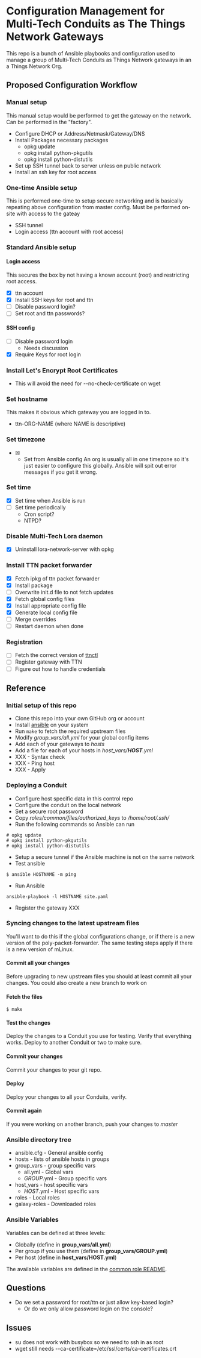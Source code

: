 # Configuration Management for Multi-Tech Conduits as The Things Network Gateways

This repo is a bunch of Ansible playbooks and configuration used to
manage a group of Multi-Tech Conduits as Things Network gateways in an
a Things Network Org.

## Proposed Configuration Workflow
### Manual setup
This manual setup would be performed to get the gateway on the
network.  Can be performed in the "factory".
+ Configure DHCP or Address/Netmask/Gateway/DNS
+ Install Packages necessary packages
    + opkg update
	+ opkg install python-pkgutils
	+ opkg install python-distutils
+ Set up SSH tunnel back to server unless on public network
+ Install an ssh key for root access
### One-time Ansible setup
This is performed one-time to setup secure networking and is basically
repeating above configuration from master config.  Must be performed
on-site with access to the gateay
+ SSH tunnel
+ Login access (ttn account with root access)
### Standard Ansible setup
#### Login access
This secures the box by not having a known account (root) and
restricting root access.
+ [X] ttn account
+ [X] Install SSH keys for root and ttn
+ [ ] Disable password login?
+ [ ] Set root and ttn passwords?
#### SSH config
+ [ ] Disable password login
    + Needs discussion
+ [X] Require Keys for root login
### Install Let's Encrypt Root Certificates
+ This will avoid the need for --no-check-certificate on wget
### Set hostname
This makes it obvious which gateway you are logged in to.
+ ttn-ORG-NAME (where NAME is descriptive)
### Set timezone
+ [X] - Set from Ansible config
An org is usually all in one timezone so it's just easier to configure
this globally.  Ansible will spit out error messages if you get it wrong.
### Set time
+ [X] Set time when Ansible is run
+ [ ] Set time periodically
   + Cron script?
   + NTPD?
### Disable Multi-Tech Lora daemon
+ [X] Uninstall lora-network-server with opkg
### Install TTN packet forwarder
+ [X] Fetch ipkg of ttn packet forwarder
+ [X] Install package
+ [ ] Overwrite init.d file to not fetch updates
+ [X] Fetch global config files
+ [X] Install appropriate config file
+ [X] Generate local config file
+ [ ] Merge overrides
+ [ ] Restart daemon when done

### Registration
+ [ ] Fetch the correct version of [ttnctl](https://www.thethingsnetwork.org/docs/network/cli/quick-start.html#device-management)
+ [ ] Register gateway with TTN
+ [ ] Figure out how to handle credentials

## Reference

### Initial setup of this repo
+ Clone this repo into your own GitHub org or account
+ Install [ansible](XXX) on your system
+ Run ```make``` to fetch the required upstream files
+ Modify *group_vars/all.yml* for your global config items
+ Add each of your gateways to *hosts*
+ Add a file for each of your hosts in *host_vars/**HOST**.yml*
+ XXX - Syntax check
+ XXX - Ping host
+ XXX - Apply

### Deploying a Conduit
+ Configure host specific data in this control repo
+ Configure the conduit on the local network
+ Set a secure root password
+ Copy *roles/common/files/authorized_keys* to */home/root/.ssh/*
+ Run the following commands so Ansible can run
```
# opkg update
# opkg install python-pkgutils
# opkg install python-distutils
```
+ Setup a secure tunnel if the Ansible machine is not on the same network
+ Test ansible
```
$ ansible HOSTNAME -m ping
```
+ Run Ansible
```
ansible-playbook -l HOSTNAME site.yaml
```
+ Register the gateway
XXX

### Syncing changes to the latest upstream files
You'll want to do this if the global configurations change, or if
there is a new version of the poly-packet-forwarder.  The same testing
steps apply if there is a new version of mLinux.

#### Commit all your changes
Before upgrading to new upstream files you should at least commit all
your changes.  You could also create a new branch to work on
#### Fetch the files
```$ make```
#### Test the changes
Deploy the changes to a Conduit you use for testing.  Verify that
everything works.  Deploy to another Conduit or two to make sure.
#### Commit your changes
Commit your changes to your git repo.
#### Deploy
Deploy your changes to all your Conduits, verify.
#### Commit again
If you were working on another branch, push your changes to *master*

### Ansible directory tree
+ ansible.cfg - General ansible config
+ hosts - lists of ansible hosts in groups
+ group_vars - group specific vars
    + all.yml - Global vars
    + *GROUP*.yml - Group specific vars
+ host_vars - host specific vars
    + *HOST*.yml - Host specific vars
+ roles - Local roles
+ galaxy-roles - Downloaded roles

### Ansible Variables
Variables can be defined at three levels:
+ Globally (define in **group_vars/all.yml**)
+ Per group if you use them (define in **group_vars/GROUP.yml**)
+ Per host (define in **host_vars/HOST.yml**)

The available variables are defined in the [common role README](roles/common/README.md).

## Questions
+ Do we set a password for root/ttn or just allow key-based login?
    + Or do we only allow password login on the console?

## Issues
+ su does not work with busybox so we need to ssh in as root
+ wget still needs --ca-certificate=/etc/ssl/certs/ca-certificates.crt


